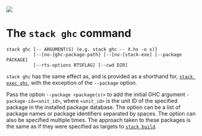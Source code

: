 <div class="hidden-warning"><a href="https://docs.haskellstack.org/"><img src="https://cdn.jsdelivr.net/gh/commercialhaskell/stack/doc/img/hidden-warning.svg"></a></div>

# The `stack ghc` command

~~~text
stack ghc [-- ARGUMENT(S) (e.g. stack ghc -- X.hs -o x)]
          [--[no-]ghc-package-path] [--[no-]stack-exe] [--package PACKAGE]
          [--rts-options RTSFLAG] [--cwd DIR]
~~~

`stack ghc` has the same effect as, and is provided as a shorthand for,
[`stack exec ghc`](exec_command.md), with the exception of the `--package`
option.

Pass the option `--package <package(s)>` to add the initial GHC argument
`-package-id=<unit_id>`, where `<unit_id>` is the unit ID of the specified
package in the installed package database. The option can be a list of package
names or package identifiers separated by spaces. The option can also be
specified multiple times. The approach taken to these packages is the same as if
they were specified as targets to
[`stack build`](build_command.md#target-syntax).
